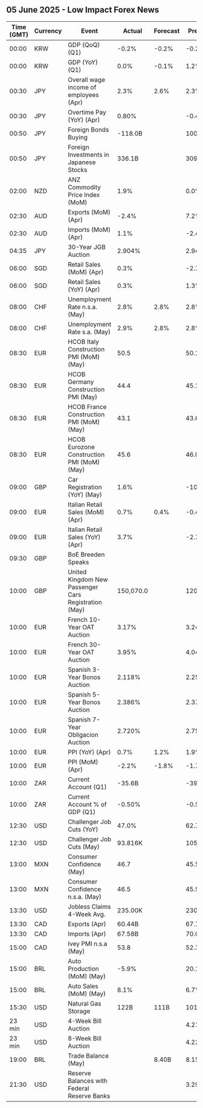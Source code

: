 ## 05 June 2025 - Low Impact Forex News

| Time (GMT) | Currency | Event | Actual | Forecast | Previous |
|------|----------|-------|--------|----------|----------|
| 00:00 | KRW | GDP (QoQ) (Q1) | -0.2% | -0.2% | -0.2% |
| 00:00 | KRW | GDP (YoY) (Q1) | 0.0% | -0.1% | 1.2% |
| 00:30 | JPY | Overall wage income of employees (Apr) | 2.3% | 2.6% | 2.3% |
| 00:30 | JPY | Overtime Pay (YoY) (Apr) | 0.80% |  | -0.40% |
| 00:50 | JPY | Foreign Bonds Buying | -118.0B |  | 100.4B |
| 00:50 | JPY | Foreign Investments in Japanese Stocks | 336.1B |  | 309.1B |
| 02:00 | NZD | ANZ Commodity Price Index (MoM) | 1.9% |  | 0.0% |
| 02:30 | AUD | Exports (MoM) (Apr) | -2.4% |  | 7.2% |
| 02:30 | AUD | Imports (MoM) (Apr) | 1.1% |  | -2.4% |
| 04:35 | JPY | 30-Year JGB Auction | 2.904% |  | 2.941% |
| 06:00 | SGD | Retail Sales (MoM) (Apr) | 0.3% |  | -2.7% |
| 06:00 | SGD | Retail Sales (YoY) (Apr) | 0.3% |  | 1.3% |
| 08:00 | CHF | Unemployment Rate n.s.a. (May) | 2.8% | 2.8% | 2.8% |
| 08:00 | CHF | Unemployment Rate s.a. (May) | 2.9% | 2.8% | 2.8% |
| 08:30 | EUR | HCOB Italy Construction PMI (MoM) (May) | 50.5 |  | 50.1 |
| 08:30 | EUR | HCOB Germany Construction PMI (May) | 44.4 |  | 45.1 |
| 08:30 | EUR | HCOB France Construction PMI (MoM) (May) | 43.1 |  | 43.6 |
| 08:30 | EUR | HCOB Eurozone Construction PMI (MoM) (May) | 45.6 |  | 46.0 |
| 09:00 | GBP | Car Registration (YoY) (May) | 1.6% |  | -10.4% |
| 09:00 | EUR | Italian Retail Sales (MoM) (Apr) | 0.7% | 0.4% | -0.4% |
| 09:00 | EUR | Italian Retail Sales (YoY) (Apr) | 3.7% |  | -2.7% |
| 09:30 | GBP | BoE Breeden Speaks |  |  |  |
| 10:00 | GBP | United Kingdom New Passenger Cars Registration (May) | 150,070.0 |  | 120,331.0 |
| 10:00 | EUR | French 10-Year OAT Auction | 3.17% |  | 3.24% |
| 10:00 | EUR | French 30-Year OAT Auction | 3.95% |  | 4.04% |
| 10:00 | EUR | Spanish 3-Year Bonos Auction | 2.118% |  | 2.251% |
| 10:00 | EUR | Spanish 5-Year Bonos Auction | 2.386% |  | 2.375% |
| 10:00 | EUR | Spanish 7-Year Obligacion Auction | 2.720% |  | 2.750% |
| 10:00 | EUR | PPI (YoY) (Apr) | 0.7% | 1.2% | 1.9% |
| 10:00 | EUR | PPI (MoM) (Apr) | -2.2% | -1.8% | -1.7% |
| 10:00 | ZAR | Current Account (Q1) | -35.6B |  | -39.3B |
| 10:00 | ZAR | Current Account % of GDP (Q1) | -0.50% |  | -0.50% |
| 12:30 | USD | Challenger Job Cuts (YoY) | 47.0% |  | 62.7% |
| 12:30 | USD | Challenger Job Cuts (May) | 93.816K |  | 105.441K |
| 13:00 | MXN | Consumer Confidence (May) | 46.7 |  | 45.5 |
| 13:00 | MXN | Consumer Confidence n.s.a. (May) | 46.5 |  | 45.5 |
| 13:30 | USD | Jobless Claims 4-Week Avg. | 235.00K |  | 230.50K |
| 13:30 | CAD | Exports (Apr) | 60.44B |  | 67.76B |
| 13:30 | CAD | Imports (Apr) | 67.58B |  | 70.01B |
| 15:00 | CAD | Ivey PMI n.s.a (May) | 53.8 |  | 52.3 |
| 15:00 | BRL | Auto Production (MoM) (May) | -5.9% |  | 20.1% |
| 15:00 | BRL | Auto Sales (MoM) (May) | 8.1% |  | 6.7% |
| 15:30 | USD | Natural Gas Storage | 122B | 111B | 101B |
| 23 min | USD | 4-Week Bill Auction |  |  | 4.215% |
| 23 min | USD | 8-Week Bill Auction |  |  | 4.225% |
| 19:00 | BRL | Trade Balance (May) |  | 8.40B | 8.15B |
| 21:30 | USD | Reserve Balances with Federal Reserve Banks |  |  | 3.294T |
